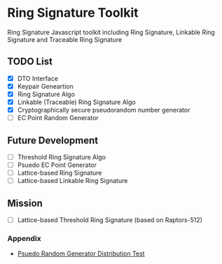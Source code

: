 # Ring Signature Toolkit

Ring Signature Javascript toolkit including Ring Signature, Linkable Ring Signature and Traceable Ring Signature

## TODO List

- [X] DTO Interface
- [X] Keypair Geneartion
- [X] Ring Signature Algo
- [X] Linkable (Traceable) Ring Signature Algo
- [X] Cryptographically secure pseudorandom number generator
- [ ] EC Point Random Generator

## Future Development

- [ ] Threshold Ring Signature Algo
- [ ] Psuedo EC Point Generator
- [ ] Lattice-based Ring Signature
- [ ] Lattice-based Linkable Ring Signature

## Mission

- [ ] Lattice-based Threshold Ring Signature (based on Raptors-512)

### Appendix

- [Psuedo Random Generator Distribution Test](https://www.khanacademy.org/computer-programming/prng-test/5500564014432256)

